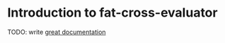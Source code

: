 # Introduction to fat-cross-evaluator

TODO: write [great documentation](http://jacobian.org/writing/great-documentation/what-to-write/)
